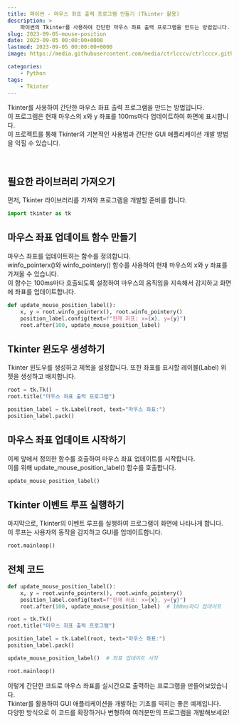```yaml
---
title: 파이썬 - 마우스 좌표 출력 프로그램 만들기 (Tkinter 활용)
description: >  
    파이썬의 Tkinter를 사용하여 간단한 마우스 좌표 출력 프로그램을 만드는 방법입니다.   
slug: 2023-09-05-mouse-position
date: 2023-09-05 00:00:00+0000
lastmod: 2023-09-05 00:00:00+0000
image: https://media.githubusercontent.com/media/ctrlcccv/ctrlcccv.github.io/master/assets/img/post/mouse-position.webp

categories:
    - Python
tags:
    - Tkinter
---
```

Tkinter를 사용하여 간단한 마우스 좌표 출력 프로그램을 만드는 방법입니다.   
이 프로그램은 현재 마우스의 x와 y 좌표를 100ms마다 업데이트하여 화면에 표시합니다.   
이 프로젝트를 통해 Tkinter의 기본적인 사용법과 간단한 GUI 애플리케이션 개발 방법을 익힐 수 있습니다.   

<script async src="https://pagead2.googlesyndication.com/pagead/js/adsbygoogle.js?client=ca-pub-8535540836842352" crossorigin="anonymous"></script>
<ins class="adsbygoogle"
     style="display:block; text-align:center;"
     data-ad-layout="in-article"
     data-ad-format="fluid"
     data-ad-client="ca-pub-8535540836842352"
     data-ad-slot="2974559225"></ins>
<script>
     (adsbygoogle = window.adsbygoogle || []).push({});
</script>

<br>

## 필요한 라이브러리 가져오기
먼저, Tkinter 라이브러리를 가져와 프로그램을 개발할 준비를 합니다.  

```python
import tkinter as tk
```

## 마우스 좌표 업데이트 함수 만들기
마우스 좌표를 업데이트하는 함수를 정의합니다.   
winfo_pointerx()와 winfo_pointery() 함수를 사용하여 현재 마우스의 x와 y 좌표를 가져올 수 있습니다.   
이 함수는 100ms마다 호출되도록 설정하여 마우스의 움직임을 지속해서 감지하고 화면에 좌표를 업데이트합니다.

```python
def update_mouse_position_label():
    x, y = root.winfo_pointerx(), root.winfo_pointery()
    position_label.config(text=f"현재 좌표: x={x}, y={y}")
    root.after(100, update_mouse_position_label)
```

## Tkinter 윈도우 생성하기
Tkinter 윈도우를 생성하고 제목을 설정합니다. 또한 좌표를 표시할 레이블(Label) 위젯을 생성하고 배치합니다.

```python
root = tk.Tk()
root.title("마우스 좌표 출력 프로그램")

position_label = tk.Label(root, text="마우스 좌표:")
position_label.pack()
```

## 마우스 좌표 업데이트 시작하기
이제 앞에서 정의한 함수를 호출하여 마우스 좌표 업데이트를 시작합니다.   
이를 위해 update_mouse_position_label() 함수를 호출합니다.

```python
update_mouse_position_label()
```

<script async src="https://pagead2.googlesyndication.com/pagead/js/adsbygoogle.js?client=ca-pub-8535540836842352" crossorigin="anonymous"></script>
<ins class="adsbygoogle"
     style="display:block; text-align:center;"
     data-ad-layout="in-article"
     data-ad-format="fluid"
     data-ad-client="ca-pub-8535540836842352"
     data-ad-slot="2974559225"></ins>
<script>
     (adsbygoogle = window.adsbygoogle || []).push({});
</script>

## Tkinter 이벤트 루프 실행하기
마지막으로, Tkinter의 이벤트 루프를 실행하여 프로그램이 화면에 나타나게 합니다.   
이 루프는 사용자의 동작을 감지하고 GUI를 업데이트합니다.

```python
root.mainloop()
```

## 전체 코드

```python
def update_mouse_position_label():
    x, y = root.winfo_pointerx(), root.winfo_pointery()
    position_label.config(text=f"현재 좌표: x={x}, y={y}")
    root.after(100, update_mouse_position_label)  # 100ms마다 업데이트

root = tk.Tk()
root.title("마우스 좌표 출력 프로그램")

position_label = tk.Label(root, text="마우스 좌표:")
position_label.pack()

update_mouse_position_label()  # 좌표 업데이트 시작

root.mainloop() 
```
이렇게 간단한 코드로 마우스 좌표를 실시간으로 출력하는 프로그램을 만들어보았습니다.   
Tkinter를 활용하여 GUI 애플리케이션을 개발하는 기초를 익히는 좋은 예제입니다.     
다양한 방식으로 이 코드를 확장하거나 변형하여 여러분만의 프로그램을 개발해보세요!    